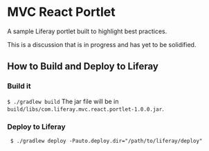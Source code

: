 # MVC React Portlet

A sample Liferay portlet built to highlight best practices.

This is a discussion that is in progress and has yet to be solidified.

## How to Build and Deploy to Liferay

### Build it
` $ ./gradlew build `
The jar file will be in `build/libs/com.liferay.mvc.react.portlet-1.0.0.jar`.

### Deploy to Liferay
` $ ./gradlew deploy -Pauto.deploy.dir="/path/to/liferay/deploy"`